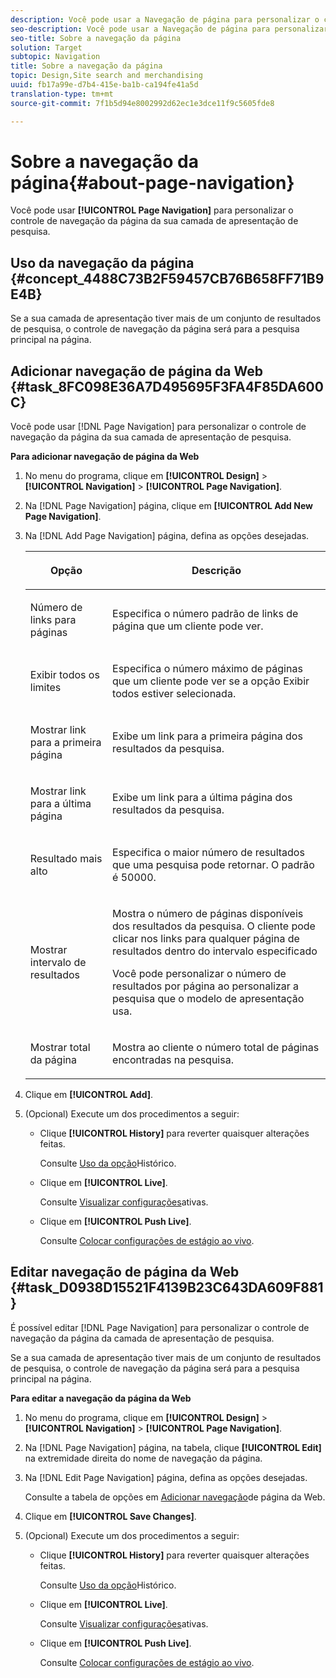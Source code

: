 ```yaml
---
description: Você pode usar a Navegação de página para personalizar o controle de navegação de página da camada de apresentação de pesquisa.
seo-description: Você pode usar a Navegação de página para personalizar o controle de navegação de página da camada de apresentação de pesquisa.
seo-title: Sobre a navegação da página
solution: Target
subtopic: Navigation
title: Sobre a navegação da página
topic: Design,Site search and merchandising
uuid: fb17a99e-d7b4-415e-ba1b-ca194fe41a5d
translation-type: tm+mt
source-git-commit: 7f1b5d94e8002992d62ec1e3dce11f9c5605fde8

---
```



# Sobre a navegação da página{#about-page-navigation}

Você pode usar **[!UICONTROL Page Navigation]** para personalizar o controle de navegação da página da sua camada de apresentação de pesquisa.

## Uso da navegação da página {#concept_4488C73B2F59457CB76B658FF71B9E4B}

Se a sua camada de apresentação tiver mais de um conjunto de resultados de pesquisa, o controle de navegação da página será para a pesquisa principal na página.

## Adicionar navegação de página da Web {#task_8FC098E36A7D495695F3FA4F85DA600C}

Você pode usar [!DNL Page Navigation] para personalizar o controle de navegação da página da sua camada de apresentação de pesquisa.

<!-- 

t_configuring_web_page_navigation.xml

 -->

**Para adicionar navegação de página da Web**

1. No menu do programa, clique em **[!UICONTROL Design]** > **[!UICONTROL Navigation]** > **[!UICONTROL Page Navigation]**.
1. Na [!DNL Page Navigation] página, clique em **[!UICONTROL Add New Page Navigation]**.
1. Na [!DNL Add Page Navigation] página, defina as opções desejadas.

   <!-- 
   r_page_navigation_options.xml
   -->

   <table> 
    <thead> 
      <tr> 
      <th colname="col1" class="entry"> <p>Opção </p> </th> 
      <th colname="col2" class="entry"> <p>Descrição </p> </th> 
      </tr> 
    </thead>
    <tbody> 
      <tr> 
      <td colname="col1"> <p>Número de links para páginas </p> </td> 
      <td colname="col2"> <p> Especifica o número padrão de links de página que um cliente pode ver. </p> </td> 
      </tr> 
      <tr> 
      <td colname="col1"> <p>Exibir todos os limites </p> </td> 
      <td colname="col2"> <p>Especifica o número máximo de páginas que um cliente pode ver se a opção <span class="uicontrol"> Exibir todos</span> estiver selecionada. </p> </td> 
      </tr> 
      <tr> 
      <td colname="col1"> <p>Mostrar link para a primeira página </p> </td> 
      <td colname="col2"> <p>Exibe um link para a primeira página dos resultados da pesquisa. </p> </td> 
      </tr> 
      <tr> 
      <td colname="col1"> <p>Mostrar link para a última página </p> </td> 
      <td colname="col2"> <p> Exibe um link para a última página dos resultados da pesquisa. </p> </td> 
      </tr> 
      <tr> 
      <td colname="col1"> <p>Resultado mais alto </p> </td> 
      <td colname="col2"> <p>Especifica o maior número de resultados que uma pesquisa pode retornar. O padrão é 50000. </p> </td> 
      </tr> 
      <tr> 
      <td colname="col1"> <p>Mostrar intervalo de resultados </p> </td> 
      <td colname="col2"> <p>Mostra o número de páginas disponíveis dos resultados da pesquisa. O cliente pode clicar nos links para qualquer página de resultados dentro do intervalo especificado </p> <p> Você pode personalizar o número de resultados por página ao personalizar a pesquisa que o modelo de apresentação usa. </p> </td> 
      </tr> 
      <tr> 
      <td colname="col1"> <p>Mostrar total da página </p> </td> 
      <td colname="col2"> <p>Mostra ao cliente o número total de páginas encontradas na pesquisa. </p> </td> 
      </tr> 
    </tbody> 
    </table>

1. Clique em **[!UICONTROL Add]**.
1. (Opcional) Execute um dos procedimentos a seguir:

   * Clique **[!UICONTROL History]** para reverter quaisquer alterações feitas.

      Consulte [Uso da opção](../t-using-the-history-option.md#task_70DD3F87A67242BBBD2CB27156F43002)Histórico.

   * Clique em **[!UICONTROL Live]**.

      Consulte [Visualizar configurações](../c-about-staging.md#task_401A0EBDB5DB4D4CA933CBA7BECDC10F)ativas.

   * Clique em **[!UICONTROL Push Live]**.

      Consulte [Colocar configurações de estágio ao vivo](../c-about-staging.md#task_44306783B4C0408AAA58B471DAF2D9A4).

## Editar navegação de página da Web {#task_D0938D15521F4139B23C643DA609F881}

É possível editar [!DNL Page Navigation] para personalizar o controle de navegação da página da camada de apresentação de pesquisa.

<!-- 

t_editing_web_page_navigation.xml

 -->

Se a sua camada de apresentação tiver mais de um conjunto de resultados de pesquisa, o controle de navegação da página será para a pesquisa principal na página.

**Para editar a navegação da página da Web**

1. No menu do programa, clique em **[!UICONTROL Design]** > **[!UICONTROL Navigation]** > **[!UICONTROL Page Navigation]**.
1. Na [!DNL Page Navigation] página, na tabela, clique **[!UICONTROL Edit]** na extremidade direita do nome de navegação da página.
1. Na [!DNL Edit Page Navigation] página, defina as opções desejadas.

   Consulte a tabela de opções em [Adicionar navegação](../c-about-design-menu/c-about-page-navigation.md#task_8FC098E36A7D495695F3FA4F85DA600C)de página da Web.
1. Clique em **[!UICONTROL Save Changes]**.
1. (Opcional) Execute um dos procedimentos a seguir:

   * Clique **[!UICONTROL History]** para reverter quaisquer alterações feitas.

      Consulte [Uso da opção](../t-using-the-history-option.md#task_70DD3F87A67242BBBD2CB27156F43002)Histórico.

   * Clique em **[!UICONTROL Live]**.

      Consulte [Visualizar configurações](../c-about-staging.md#task_401A0EBDB5DB4D4CA933CBA7BECDC10F)ativas.

   * Clique em **[!UICONTROL Push Live]**.

      Consulte [Colocar configurações de estágio ao vivo](../c-about-staging.md#task_44306783B4C0408AAA58B471DAF2D9A4).

